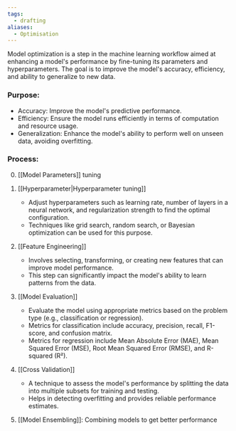 ```yaml
---
tags:
  - drafting
aliases:
  - Optimisation
---
```

Model optimization is a step in the machine learning workflow aimed at enhancing a model's performance by fine-tuning its parameters and hyperparameters. The goal is to improve the model's accuracy, efficiency, and ability to generalize to new data. 
### Purpose:
- Accuracy: Improve the model's predictive performance.
- Efficiency: Ensure the model runs efficiently in terms of computation and resource usage.
- Generalization: Enhance the model's ability to perform well on unseen data, avoiding overfitting.

### Process:
0. [[Model Parameters]] tuning

1. [[Hyperparameter|Hyperparameter tuning]]
   - Adjust hyperparameters such as learning rate, number of layers in a neural network, and regularization strength to find the optimal configuration.
   - Techniques like grid search, random search, or Bayesian optimization can be used for this purpose.

2. [[Feature Engineering]]
   - Involves selecting, transforming, or creating new features that can improve model performance.
   - This step can significantly impact the model's ability to learn patterns from the data.

3. [[Model Evaluation]]
   - Evaluate the model using appropriate metrics based on the problem type (e.g., classification or regression).
   - Metrics for classification include accuracy, precision, recall, F1-score, and confusion matrix.
   - Metrics for regression include Mean Absolute Error (MAE), Mean Squared Error (MSE), Root Mean Squared Error (RMSE), and R-squared (R²).

4. [[Cross Validation]]
   - A technique to assess the model's performance by splitting the data into multiple subsets for training and testing.
   - Helps in detecting overfitting and provides reliable performance estimates.

5. [[Model Ensembling]]: Combining models to get better performance